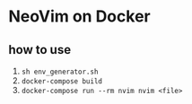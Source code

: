 # NeoVim on Docker

## how to use

 1. `sh env_generator.sh`
 1. `docker-compose build`
 1. `docker-compose run --rm nvim nvim <file>`
